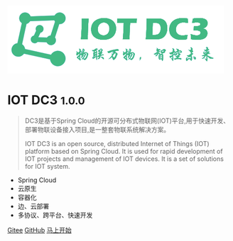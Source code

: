 ![logo](./images/dc3/logo-green.png)

# IOT DC3 <small>1.0.0</small>

> DC3是基于Spring Cloud的开源可分布式物联网(IOT)平台,用于快速开发、部署物联设备接入项目,是一整套物联系统解决方案。
>
> IOT DC3 is an open source, distributed Internet of Things (IOT) platform based on Spring Cloud. It is used for rapid development of IOT projects and management of IOT devices. It is a set of solutions for IOT system.

- Spring Cloud
- 云原生
- 容器化
- 边、云部署
- 多协议、跨平台、快速开发

[Gitee](https://gitee.com/pnoker/iot-dc3/)
[GitHub](https://github.com/pnoker/iot-dc3/)
[马上开始](home.md)